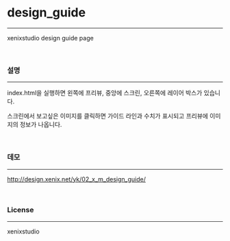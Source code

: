 # design_guide
---
xenixstudio design guide page

<br/>

### 설명
---
index.html을 실행하면 왼쪽에 프리뷰, 중앙에 스크린, 오른쪽에 레이어 박스가 있습니다.

스크린에서 보고싶은 이미지를 클릭하면 가이드 라인과 수치가 표시되고 프리뷰에 이미지의 정보가 나옵니다.

<br/>

### 데모 
---
<http://design.xenix.net/yk/02_x_m_design_guide/>

<br/>

### License
---
xenixstudio

